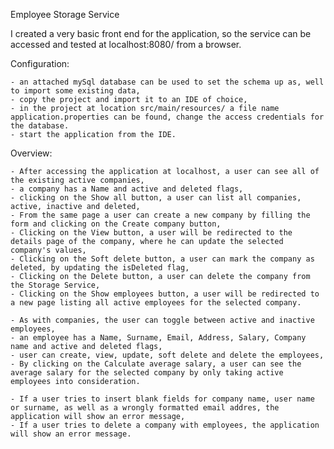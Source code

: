 Employee Storage Service


I created a very basic front end for the application, so the service can be accessed and tested at localhost:8080/ from a browser.

Configuration:

	- an attached mySql database can be used to set the schema up as, well to import some existing data,
	- copy the project and import it to an IDE of choice,
	- in the project at location src/main/resources/ a file name application.properties can be found, change the access credentials for the database.
	- start the application from the IDE.
	
Overview:

	- After accessing the application at localhost, a user can see all of the existing active companies,
	- a company has a Name and active and deleted flags,
	- clicking on the Show all button, a user can list all companies, active, inactive and deleted,
	- From the same page a user can create a new company by filling the form and clicking on the Create company button,
	- Clicking on the View button, a user will be redirected to the details page of the company, where he can update the selected company's values,
	- Clicking on the Soft delete button, a user can mark the company as deleted, by updating the isDeleted flag,
	- Clicking on the Delete button, a user can delete the company from the Storage Service,
	- Clicking on the Show employees button, a user will be redirected to a new page listing all active employees for the selected company.
	
	- As with companies, the user can toggle between active and inactive employees,
	- an employee has a Name, Surname, Email, Address, Salary, Company name and active and deleted flags,
	- user can create, view, update, soft delete and delete the employees,
	- By clicking on the Calculate average salary, a user can see the average salary for the selected company by only taking active employees into consideration.
	
	- If a user tries to insert blank fields for company name, user name or surname, as well as a wrongly formatted email addres, the application will show an error message,
	- If a user tries to delete a company with employees, the application will show an error message.
